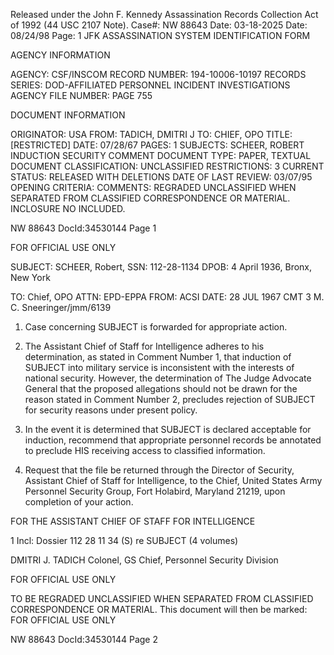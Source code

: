 Released under the John F. Kennedy
Assassination Records Collection Act of
1992 (44 USC 2107 Note). Case#: NW
88643 Date: 03-18-2025
Date: 08/24/98
Page: 1
JFK ASSASSINATION SYSTEM
IDENTIFICATION FORM

AGENCY INFORMATION

AGENCY: CSF/INSCOM
RECORD NUMBER: 194-10006-10197
RECORDS SERIES: DOD-AFFILIATED PERSONNEL INCIDENT INVESTIGATIONS
AGENCY FILE NUMBER: PAGE 755

DOCUMENT INFORMATION

ORIGINATOR: USA
FROM: TADICH, DMITRI J
TO: CHIEF, OPO
TITLE: [RESTRICTED]
DATE: 07/28/67
PAGES: 1
SUBJECTS: SCHEER, ROBERT
INDUCTION
SECURITY
COMMENT
DOCUMENT TYPE: PAPER, TEXTUAL DOCUMENT
CLASSIFICATION: UNCLASSIFIED
RESTRICTIONS: 3
CURRENT STATUS: RELEASED WITH DELETIONS
DATE OF LAST REVIEW: 03/07/95
OPENING CRITERIA:
COMMENTS: REGRADED UNCLASSIFIED WHEN SEPARATED FROM CLASSIFIED
CORRESPONDENCE OR MATERIAL. INCLOSURE NO INCLUDED.

NW 88643 DocId:34530144 Page 1

FOR OFFICIAL USE ONLY

SUBJECT: SCHEER, Robert, SSN: 112-28-1134
DPOB: 4 April 1936, Bronx, New York

TO: Chief, OPO
ATTN: EPD-EPPA
FROM: ACSI
DATE: 28 JUL 1967
CMT 3
M. C. Sneeringer/jmm/6139

1. Case concerning SUBJECT is forwarded for appropriate action.

2. The Assistant Chief of Staff for Intelligence adheres to his determination,
as stated in Comment Number 1, that induction of SUBJECT into military service is
inconsistent with the interests of national security. However, the determination
of The Judge Advocate General that the proposed allegations should not be drawn
for the reason stated in Comment Number 2, precludes rejection of SUBJECT for
security reasons under present policy.

3. In the event it is determined that SUBJECT is declared acceptable for
induction, recommend that appropriate personnel records be annotated to preclude
HIS receiving access to classified information.

4. Request that the file be returned through the Director of Security,
Assistant Chief of Staff for Intelligence, to the Chief, United States Army
Personnel Security Group, Fort Holabird, Maryland 21219, upon completion of
your action.

FOR THE ASSISTANT CHIEF OF STAFF FOR INTELLIGENCE

1 Incl:
Dossier 112 28 11 34 (S)
re SUBJECT (4 volumes)

DMITRI J. TADICH
Colonel, GS
Chief, Personnel Security
Division

FOR OFFICIAL USE ONLY

TO BE REGRADED UNCLASSIFIED WHEN SEPARATED
FROM CLASSIFIED CORRESPONDENCE OR MATERIAL.
This document will then be marked:
FOR OFFICIAL USE ONLY

NW 88643 DocId:34530144 Page 2
